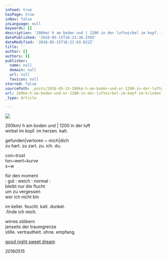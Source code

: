 ```yaml
---
inFeed: true
hasPage: true
inNav: false
inLanguage: null
keywords: []
description: '200km/ h am boden und | 1200 in der luftwirbel im kopf. im herzen. kalt.'
datePublished: '2016-05-15T16:21:36.259Z'
dateModified: '2016-05-15T16:21:03.022Z'
title: ''
author: []
authors: []
publisher:
  name: null
  domain: null
  url: null
  favicon: null
starred: false
sourcePath: _posts/2016-05-15-200km-h-am-boden-und-or-1200-in-der-luftwirbel-im-kopf-im-h.md
url: 200km-h-am-boden-und-or-1200-in-der-luftwirbel-im-kopf-im-h/index.html
_type: Article

---
```

![](https://the-grid-user-content.s3-us-west-2.amazonaws.com/0e6f8a03-c19b-4663-8ed9-4c89e05473b0.jpg)

200km/ h am boden und | 1200 in der luft  
wirbel im kopf. im herzen. kalt.

gefunden|verloren ~ mich|dich  
zu hart. zu zart. zu. ich. du.

con~trust  
ton~wert~kurve  
s~w

für den moment  
: gut : weich : normal :  
bleibt nur die flucht  
um zu vergessen  
wer ich nicht bin

im keller. feucht. kalt. dunkel.  
.finde ich mich.

wirres stöbern  
jenseits der traumgrenze  
stille. vertrautheit. ohne. empfang.

[good night sweet dream][0]

_20160515_

[0]: https://www.youtube.com/watch?v=_VG_zGIss8c